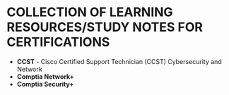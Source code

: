 # COLLECTION OF LEARNING RESOURCES/STUDY NOTES FOR CERTIFICATIONS

- **CCST** - Cisco Certified Support Technician (CCST) Cybersecurity and Network
- **Comptia Network+**
- **Comptia Security+**





